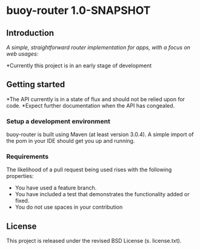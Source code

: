 # buoy-router   1.0-SNAPSHOT
## Introduction
*A simple, straightforward router implementation for apps, with a focus on web usages:*

*Currently this project is in an early stage of development

## Getting started
*The API currently is in a state of flux and should not be relied upon for code.
*Expect further documentation when the API has congealed.

### Setup a development environment
buoy-router is built using Maven (at least version 3.0.4).
A simple import of the pom in your IDE should get you up and running.

### Requirements
The likelihood of a pull request being used rises with the following properties:

- You have used a feature branch.
- You have included a test that demonstrates the functionality added or fixed.
- You do not use spaces in your contribution

## License
This project is released under the revised BSD License (s. license.txt).